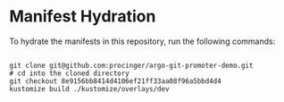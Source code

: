 
# Manifest Hydration

To hydrate the manifests in this repository, run the following commands:

```shell

git clone git@github.com:procinger/argo-git-promoter-demo.git
# cd into the cloned directory
git checkout 8e9156bb8414d4106ef21ff33aa08f96a5bbd4d4
kustomize build ./kustomize/overlays/dev
```